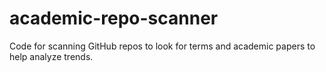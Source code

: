 # academic-repo-scanner
Code for scanning GitHub repos to look for terms and academic papers to help analyze trends. 
